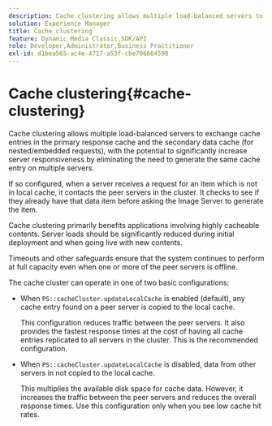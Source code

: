 ```yaml
---
description: Cache clustering allows multiple load-balanced servers to exchange cache entries in the primary response cache and the secondary data cache (for nested/embedded requests), with the potential to significantly increase server responsiveness by eliminating the need to generate the same cache entry on multiple servers.
solution: Experience Manager
title: Cache clustering
feature: Dynamic Media Classic,SDK/API
role: Developer,Administrator,Business Practitioner
exl-id: d1bea565-ac4e-4717-a53f-cbe706664598
---
```

# Cache clustering{#cache-clustering}

Cache clustering allows multiple load-balanced servers to exchange cache entries in the primary response cache and the secondary data cache (for nested/embedded requests), with the potential to significantly increase server responsiveness by eliminating the need to generate the same cache entry on multiple servers.

If so configured, when a server receives a request for an item which is not in local cache, it contacts the peer servers in the cluster. It checks to see if they already have that data item before asking the Image Server to generate the item.

Cache clustering primarily benefits applications involving highly cacheable contents. Server loads should be significantly reduced during initial deployment and when going live with new contents.

Timeouts and other safeguards ensure that the system continues to perform at full capacity even when one or more of the peer servers is offline.

The cache cluster can operate in one of two basic configurations:

* When `PS::cacheCluster.updateLocalCache` is enabled (default), any cache entry found on a peer server is copied to the local cache.

  This configuration reduces traffic between the peer servers. It also provides the fastest response times at the cost of having all cache entries replicated to all servers in the cluster. This is the recommended configuration. 

* When `PS::cacheCluster.updateLocalCache` is disabled, data from other servers in not copied to the local cache.

  This multiplies the available disk space for cache data. However, it increases the traffic between the peer servers and reduces the overall response times. Use this configuration only when you see low cache hit rates.
